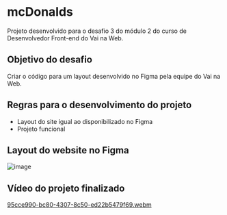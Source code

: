 # mcDonalds
Projeto desenvolvido para o desafio 3 do módulo 2 do curso de Desenvolvedor Front-end do Vai na Web.

## Objetivo do desafio
Criar o código para um layout desenvolvido no Figma pela equipe do Vai na Web.

## Regras para o desenvolvimento do projeto
* Layout do site igual ao disponibilizado no Figma
* Projeto funcional

## Layout do website no Figma
![image](https://github.com/Lyslen-Miranda/mcDonalds/assets/147668425/440027ff-02bc-4920-be93-59f4ff4d8de0)

## Vídeo do projeto finalizado
[95cce990-bc80-4307-8c50-ed22b5479f69.webm](https://github.com/Lyslen-Miranda/mcDonalds/assets/147668425/1e8e67c4-d504-4bd3-a252-21df0557918b)
